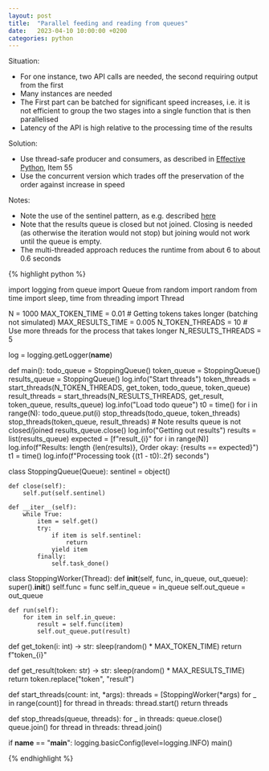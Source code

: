 ```yaml
---
layout: post
title:  "Parallel feeding and reading from queues"
date:   2023-04-10 10:00:00 +0200
categories: python
---
```


Situation:

- For one instance, two API calls are needed, the second requiring output from the first
- Many instances are needed
- The First part can be batched for significant speed increases, i.e. it is not efficient to group
the two stages into a single function that is then parallelised
- Latency of the API is high relative to the processing time of the results

Solution:

- Use thread-safe producer and consumers, as described in [Effective Python][effective-python], Item 55
- Use the concurrent version which trades off the preservation of the order against increase in speed

Notes:

- Note the use of the sentinel pattern, as e.g. described [here][sentinel-blog]
- Note that the results queue is closed but not joined. Closing is needed (as otherwise the 
iteration would not stop) but joining would not work until the queue is empty.
- The multi-threaded approach reduces the runtime from about 6 to about 0.6 seconds


{% highlight python %}

import logging
from queue import Queue
from random import random
from time import sleep, time
from threading import Thread


N = 1000
MAX_TOKEN_TIME = 0.01  # Getting tokens takes longer (batching not simulated)
MAX_RESULTS_TIME = 0.005
N_TOKEN_THREADS = 10  # Use more threads for the process that takes longer
N_RESULTS_THREADS = 5

log = logging.getLogger(__name__)


def main():
    todo_queue = StoppingQueue()
    token_queue = StoppingQueue()
    results_queue = StoppingQueue()
    log.info("Start threads")
    token_threads = start_threads(N_TOKEN_THREADS, get_token, todo_queue, token_queue)
    result_threads = start_threads(N_RESULTS_THREADS, get_result, token_queue, results_queue)
    log.info("Load todo queue")
    t0 = time()
    for i in range(N):
        todo_queue.put(i)
    stop_threads(todo_queue, token_threads)
    stop_threads(token_queue, result_threads)  # Note results queue is not closed/joined
    results_queue.close()
    log.info("Getting out results")
    results = list(results_queue)
    expected = [f"result_{i}" for i in range(N)]
    log.info(f"Results: length {len(results)}, Order okay: {results == expected}")
    t1 = time()
    log.info(f"Processing took {(t1 - t0):.2f} seconds")


class StoppingQueue(Queue):
    sentinel = object()

    def close(self):
        self.put(self.sentinel)

    def __iter__(self):
        while True:
            item = self.get()
            try:
                if item is self.sentinel:
                    return
                yield item
            finally:
                self.task_done()


class StoppingWorker(Thread):
    def __init__(self, func, in_queue, out_queue):
        super().__init__()
        self.func = func
        self.in_queue = in_queue
        self.out_queue = out_queue

    def run(self):
        for item in self.in_queue:
            result = self.func(item)
            self.out_queue.put(result)


def get_token(i: int) -> str:
    sleep(random() * MAX_TOKEN_TIME)
    return f"token_{i}"


def get_result(token: str) -> str:
    sleep(random() * MAX_RESULTS_TIME)
    return token.replace("token", "result")


def start_threads(count: int, *args):
    threads = [StoppingWorker(*args) for _ in range(count)]
    for thread in threads:
        thread.start()
    return threads


def stop_threads(queue, threads):
    for _ in threads:
        queue.close()
    queue.join()
    for thread in threads:
        thread.join()


if __name__ == "__main__":
    logging.basicConfig(level=logging.INFO)
    main()

{% endhighlight %}

[sentinel-blog]: https://python-patterns.guide/python/sentinel-object/
[effective-python]: https://www.elantis.ch/effective-python-von-slatkin-brett-pearson-education-us-isbn-978-0-13-485398-7